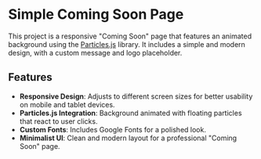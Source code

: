 # Simple Coming Soon Page

This project is a responsive "Coming Soon" page that features an animated background using the [Particles.js](https://vincentgarreau.com/particles.js/) library. It includes a simple and modern design, with a custom message and logo placeholder.

## Features

- **Responsive Design**: Adjusts to different screen sizes for better usability on mobile and tablet devices.
- **Particles.js Integration**: Background animated with floating particles that react to user clicks.
- **Custom Fonts**: Includes Google Fonts for a polished look.
- **Minimalist UI**: Clean and modern layout for a professional "Coming Soon" page.
